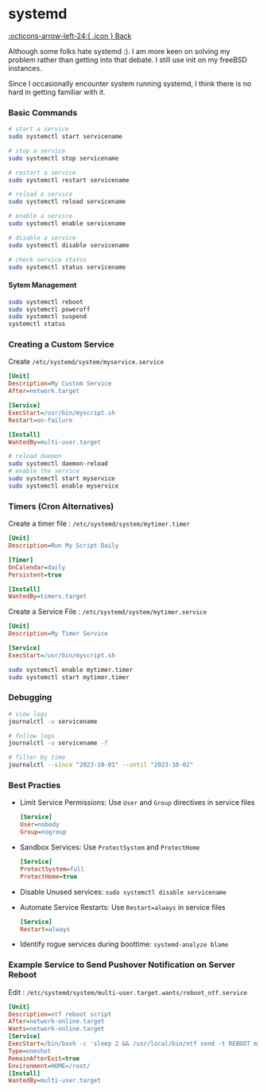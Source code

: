 # systemd

 [:octicons-arrow-left-24:{ .icon } Back](index.md) 

Although some folks hate systemd :). I am more keen on solving my problem rather than getting into that debate. I still use init on my freeBSD instances.

Since I occasionally encounter system running systemd, I think there is no hard in getting familiar with it.

### Basic Commands

````bash
# start a service
sudo systemctl start servicename

# stop a service
sudo systemctl stop servicename

# restart a service
sudo systemctl restart servicename

# reload a service
sudo systemctl reload servicename

# enable a service
sudo systemctl enable servicename

# disable a service
sudo systemctl disable servicename

# check service status
sudo systemctl status servicename
````

#### Sytem Management

````bash
sudo systemctl reboot
sudo systemctl poweroff
sudo systemctl suspend
systemctl status
````

### Creating a Custom Service

Create `/etc/systemd/system/myservice.service`

````ini
[Unit]  
Description=My Custom Service  
After=network.target  

[Service]  
ExecStart=/usr/bin/myscript.sh  
Restart=on-failure  

[Install]  
WantedBy=multi-user.target  
````



````bash
# reload daemon
sudo systemctl daemon-reload
# enable the service
sudo systemctl start myservice  
sudo systemctl enable myservice
````

### Timers (Cron Alternatives)

Create a timer file : `/etc/systemd/system/mytimer.timer`

````ini
[Unit]  
Description=Run My Script Daily  

[Timer]  
OnCalendar=daily  
Persistent=true  

[Install]  
WantedBy=timers.target  
````

Create a Service File : `/etc/systemd/system/mytimer.service`

````ini
[Unit]  
Description=My Timer Service  

[Service]  
ExecStart=/usr/bin/myscript.sh
````

````bash
sudo systemctl enable mytimer.timer
sudo systemctl start mytimer.timer
````

### Debugging 

````bash
# view logs
journalctl -u servicename

# follow logs
journalctl -u servicename -f

# filter by time
journalctl --since "2023-10-01" --until "2023-10-02"
````

### Best Practies

* Limit Service Permissions: Use `User` and `Group` directives in service files

  ````ini
  [Service]  
  User=nobody  
  Group=nogroup
  ````

* Sandbox Services: Use `ProtectSystem` and `ProtectHome`

  ````ini
  [Service]  
  ProtectSystem=full  
  ProtectHome=true  
  ````

* Disable Unused services: `sudo systemctl disable servicename`

* Automate Service Restarts: Use `Restart=always` in service files

  ````ini
  [Service]  
  Restart=always  
  ````

* Identify rogue services during boottime: `systemd-analyze blame`

### Example Service to Send Pushover Notification on Server Reboot

Edit : `/etc/systemd/system/multi-user.target.wants/reboot_ntf.service`

````ini
[Unit]
Description=ntf reboot script
After=network-online.target
Wants=network-online.target
[Service]
ExecStart=/bin/bash -c 'sleep 2 && /usr/local/bin/ntf send -t REBOOT minetest.in just rebooted! > /var/log/reboot_ntf.log 2>&1'
Type=oneshot
RemainAfterExit=true
Environment=HOME=/root/
[Install]
WantedBy=multi-user.target
````

